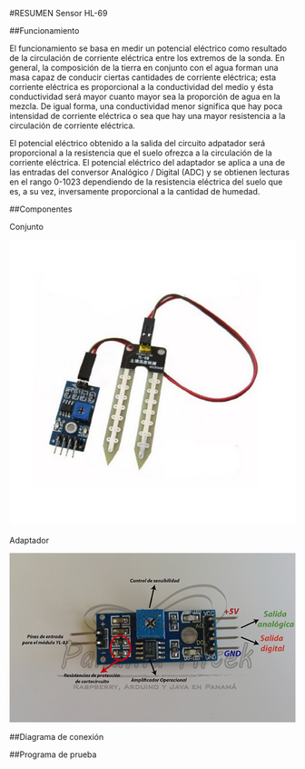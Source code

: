 #RESUMEN Sensor HL-69

##Funcionamiento

El funcionamiento se basa en medir un potencial eléctrico como resultado de la circulación de corriente eléctrica entre los extremos de la sonda. En general, la composición de la tierra en conjunto con el agua forman una masa capaz de conducir ciertas cantidades de corriente eléctrica; esta corriente eléctrica es proporcional a la conductividad del medio y ésta conductividad será mayor cuanto mayor sea la proporción de agua en la mezcla. De igual forma, una conductividad menor significa que hay poca intensidad de corriente eléctrica o sea que hay una mayor resistencia a la circulación de corriente eléctrica.

El potencial eléctrico obtenido a la salida del circuito adpatador será proporcional a la resistencia que el suelo ofrezca a la circulación de la corriente eléctrica. El potencial eléctrico del adaptador se aplica a una de las entradas del conversor Analógico / Digital (ADC) y se obtienen lecturas en el rango 0-1023 dependiendo de la resistencia eléctrica del suelo que es, a su vez, inversamente proporcional a la cantidad de humedad.

##Componentes

Conjunto

![](./sensorhumedad.jpg)

Adaptador

![](./YL-831.png)

##Diagrama de conexión

##Programa de prueba

